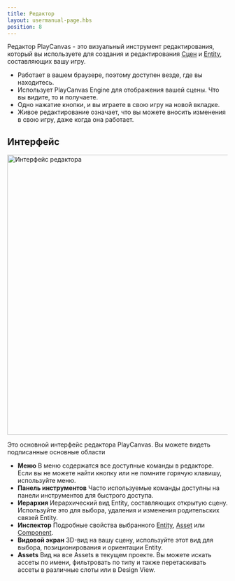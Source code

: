 ```yaml
---
title: Редактор
layout: usermanual-page.hbs
position: 8
---
```


Редактор PlayCanvas - это визуальный инструмент редактирования, который вы используете для создания и редактирования [Сцен][1] и [Entity][2], составляющих вашу игру.

* Работает в вашем браузере, поэтому доступен везде, где вы находитесь.
* Использует PlayCanvas Engine для отображения вашей сцены. Что вы видите, то и получаете.
* Одно нажатие кнопки, и вы играете в свою игру на новой вкладке.
* Живое редактирование означает, что вы можете вносить изменения в свою игру, даже когда она работает.

## Интерфейс

<img loading="lazy" alt="Интерфейс редактора" width="640" src="/images/user-manual/editor/editor-annotated.jpg">

Это основной интерфейс редактора PlayCanvas. Вы можете видеть подписанные основные области

* **Меню** В меню содержатся все доступные команды в редакторе. Если вы не можете найти кнопку или не помните горячую клавишу, используйте меню.
* **Панель инструментов** Часто используемые команды доступны на панели инструментов для быстрого доступа.
* **Иерархия** Иерархический вид Entity, составляющих открытую сцену. Используйте это для выбора, удаления и изменения родительских связей Entity.
* **Инспектор** Подробные свойства выбранного [Entity][2], [Asset][4] или [Component][3].
* **Видовой экран** 3D-вид на вашу сцену, используйте этот вид для выбора, позиционирования и ориентации Entity.
* **Assets** Вид на все Assets в текущем проекте. Вы можете искать ассеты по имени, фильтровать по типу и также перетаскивать ассеты в различные слоты или в Design View.

[1]: /user-manual/glossary#scene
[2]: /user-manual/glossary#entity
[3]: /user-manual/glossary#component
[4]: /user-manual/glossary#asset
